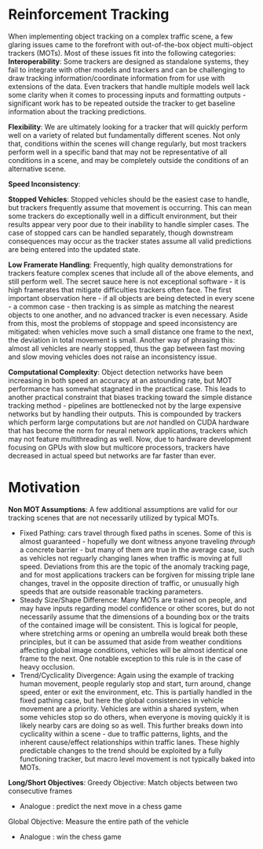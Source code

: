 # Reinforcement Tracking

When implementing object tracking on a complex traffic scene, a few glaring issues came to the forefront with out-of-the-box object multi-object trackers (MOTs).
Most of these issues fit into the following categories:
**Interoperability**:
Some trackers are designed as standalone systems, they fail to integrate with other models and trackers and can be challenging to draw tracking information/coordinate
information from for use with extensions of the data. Even trackers that handle multiple models well lack some clarity when it comes to processing inputs and formatting 
outputs - significant work has to be repeated outside the tracker to get baseline information about the tracking predictions.

**Flexibility**:
We are ultimately looking for a tracker that will quickly perform well on a variety of related but fundamentally different scenes. Not only that, conditions within
the scenes will change regularly, but most trackers perform well in a specific band that may not be representative of all conditions in a scene, and may be completely
outside the conditions of an alternative scene.

**Speed Inconsistency**:


**Stopped Vehicles**:
Stopped vehicles should be the easiest case to handle, but trackers frequently assume that movement is occurring. This can mean some trackers do exceptionally well
in a difficult environment, but their results appear very poor due to their inability to handle simpler cases. The case of stopped cars can be handled separately, 
though downstream consequences may occur as the tracker states assume all valid predictions are being entered into the updated state.

**Low Framerate Handling**:
Frequently, high quality demonstrations for trackers feature complex scenes that include all of the above elements, and still perform well. The secret sauce here is
not exceptional software - it is high framerates that mitigate difficulties trackers often face. The first important observation here - if all objects are being detected
in every scene - a common case - then tracking is as simple as matching the nearest objects to one another, and no advanced tracker is even necessary. Aside from this, most
the problems of stoppage and speed inconsistency are mitigated: when vehicles move such a small distance one frame to the next, the deviation in total movement is small.
Another way of phrasing this: almost all vehicles are nearly stopped, thus the gap between fast moving and slow moving vehicles does not raise an inconsistency issue. 

**Computational Complexity**:
Object detection networks have been increasing in both speed an accuracy at an astounding rate, but MOT performance has somewhat stagnated in the practical case. This
leads to another practical constraint that biases tracking toward the simple distance tracking method - pipelines are bottlenecked not by the large expensive networks
but by handling their outputs. This is compounded by trackers which perform large computations but are _not_ handled on CUDA hardware that has become the norm for
neural network applications, trackers which may not feature multithreading as well. Now, due to hardware development focusing on GPUs with slow but multicore processors,
trackers have decreased in actual speed but networks are far faster than ever.


# Motivation

**Non MOT Assumptions**:
A few additional assumptions are valid for our tracking scenes that are not necessarily utilized by typical MOTs.
- Fixed Pathing: cars travel through fixed paths in scenes. Some of this is almost guaranteed - hopefully we dont witness anyone traveling _through_ a concrete
barrier - but many of them are true in the average case, such as vehicles not reguarly changing lanes when traffic is moving at full speed. Deviations from this are
the topic of the anomaly tracking page, and for most applications trackers can be forgiven for missing triple lane changes, travel in the opposite direction of traffic, or unusually high speeds that are outside reasonable tracking parameters.
- Steady Size/Shape Difference: Many MOTs are trained on people, and may have inputs regarding model confidence or other scores, but do not necessarily assume that
the dimensions of a bounding box or the traits of the contained image will be consistent. This is logical for people, where stretching arms or opening an umbrella
would break both these principles, but it can be assumed that aside from weather conditions affecting global image conditions, vehicles will be almost identical one
frame to the next. One notable exception to this rule is in the case of heavy occlusion.
- Trend/Cyclicality Divergence: Again using the example of tracking human movement, people regularly stop and start, turn around, change speed, enter or exit the environment, etc. This is partially handled in the fixed pathing case, but here the global consistencies in vehicle movement are a priority. Vehicles are within a shared system, when some vehicles stop so do others, when everyone is moving quickly it is likely nearby cars are doing so as well. This further breaks down into cyclicality within a scene - due to traffic patterns, lights, and the inherent cause/effect relationships within traffic lanes. These highly predictable changes to the trend should be exploited by a fully functioning tracker, but macro level movement is not typically baked into MOTs.

**Long/Short Objectives**:
Greedy Objective: Match objects between two consecutive frames
- Analogue : predict the next move in a chess game

Global Objective: Measure the entire path of the vehicle
- Analogue : win the chess game
